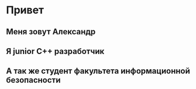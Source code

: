 # Привет
## Меня зовут Александр 
## Я junior C++ разработчик
## А так же студент факультета информационной безопасности
